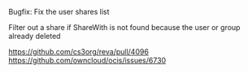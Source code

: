 Bugfix: Fix the user shares list

Filter out a share if ShareWith is not found because the user or group already deleted

https://github.com/cs3org/reva/pull/4096
https://github.com/owncloud/ocis/issues/6730
